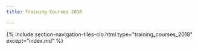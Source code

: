 ```yaml
---
title: Training Courses 2018

---
```


{% include section-navigation-tiles-clo.html type="training_courses_2018" except="index.md" %}
